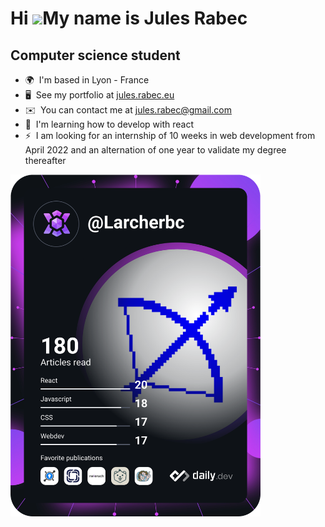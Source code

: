 Hi ![](https://user-images.githubusercontent.com/18350557/176309783-0785949b-9127-417c-8b55-ab5a4333674e.gif)My name is Jules Rabec
===================================================================================================================================

Computer science student
------------------------

*   🌍  I'm based in Lyon - France
*   🖥️  See my portfolio at [jules.rabec.eu](http://jules.rabec.eu)
*   ✉️  You can contact me at [jules.rabec@gmail.com](mailto:jules.rabec@gmail.com)
*   🧠  I'm learning how to develop with react
*   ⚡  I am looking for an internship of 10 weeks in web development from April 2022 and an alternation of one year to validate my degree thereafter

<a href="https://app.daily.dev/Larcheerbc"><img src="https://github.com/Larcherbc/Larcherbc/blob/main/devcard.svg" width="400" alt="Jules Rabec's Dev Card"/></a>
<!---
Larcherbc/Larcherbc is a ✨ special ✨ repository because its `README.md` (this file) appears on your GitHub profile.
You can click the Preview link to take a look at your changes.
--->
